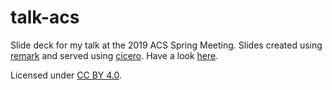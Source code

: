 # talk-acs

Slide deck for my talk at the 2019 ACS Spring Meeting.
Slides created using [remark] and served using [cicero]. Have a look [here].

Licensed under [CC BY 4.0].

[remark]: https://github.com/gnab/remark
[cicero]: https://github.com/bast/cicero
[here]:  http://cicero.xyz/v3/remark/github/robertodr/talk-acs/master/talk.mkd/?style=rainbow
[CC BY 4.0]: https://creativecommons.org/licenses/by/4.0/
